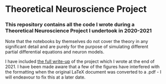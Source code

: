 # Theoretical Neuroscience Project

### This repository contains all the code I wrote during a Theoretical Neuroscience Project I undertook in 2020-2021

Note that the notebooks by themselves do not cover the theory in any significant detail and are purely for the purpose of simulating different partial differential equations and neuron models.

I have included [the full write-up](https://github.com/r-reji/theoreticalNeuroscienceCode/blob/main/Theoretical_Neuroscience_Project___Final_Report.pdf) of the project which I wrote at the end of 2021. I have been made aware that a few of the figures have interfered with the formatting when the original LaTeX document was converted to a .pdf - I will endeavour to fix this at a later date.

